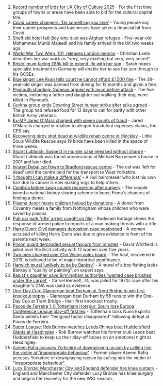 1. [Record number of bids for UK City of Culture 2025](https://www.bbc.co.uk/news/uk-england-58272630) - For the first time groups of towns or areas have been able to bid for the cultural capital title.
2. [Covid career changers: ‘Do something you love’](https://www.bbc.co.uk/news/business-58273913) - Young people say their career prospects and businesses have taken a financial hit from Covid.
3. [Sheffield hotel fall: Boy who died was Afghan refugee](https://www.bbc.co.uk/news/uk-england-south-yorkshire-58269533) - Five-year-old Mohammed Munib Majeedi and his family arrived in the UK two weeks ago.
4. [World War Two Wren, 101, releases London memoir](https://www.bbc.co.uk/news/uk-england-london-58271337) - Christian Lamb describes her war work as "very, very exciting but very, very secret".
5. [Bristol mum facing £85k bill to extend life with her son](https://www.bbc.co.uk/news/uk-england-bristol-58017220) - Sarah hopes specialist treatment in Germany will enable her to see her son through to his GCSEs.
6. [Blue singer Lee Ryan tells court he cannot afford £1,500 fine](https://www.bbc.co.uk/news/uk-england-cambridgeshire-58274941) - The 38-year-old singer was banned from driving for 12 months and given a fine.
7. [Plymouth shooting: Gunman argued with mum before attack](https://www.bbc.co.uk/news/uk-england-devon-58260590) - The five victims, including a father and daughter out walking their dog, were killed in Plymouth.
8. [Gurkha group ends Downing Street hunger strike after talks agreed](https://www.bbc.co.uk/news/uk-england-hampshire-58274264) - The group had refused food for 13 days to call for parity with other British Army veterans.
9. [Ex-MP Jared O'Mara charged with seven counts of fraud](https://www.bbc.co.uk/news/uk-england-south-yorkshire-58272878) - Jared O'Mara is charged in relation to alleged fraudulent expenses claims, the CPS say.
10. [Recovering birds shot dead at wildlife rehab centre in Hinckley](https://www.bbc.co.uk/news/uk-england-leicestershire-58268261) - Little Souls Wildlife Rescue says 19 birds have been killed in the space of three weeks.
11. [Stuart Lubbock: Suspect in murder case released without charge](https://www.bbc.co.uk/news/uk-england-essex-58273900) - Stuart Lubbock was found unconscious at Michael Barrymore's house in 2001 and later died.
12. [Injured Dubai cat flown to Bradford rescue centre](https://www.bbc.co.uk/news/uk-england-leeds-58273901) - The cat was ‘left for dead’ until the centre paid for the transport to West Yorkshire.
13. ['I thought I can make a difference'](https://www.bbc.co.uk/news/uk-england-humber-58274021) - A Hull hairdresser who lost his own hair due to cancer is now making wigs to help others.
14. [Cumbria kidney swap couple recovering after surgery](https://www.bbc.co.uk/news/uk-england-cumbria-58272857) - The couple joined a national kidney sharing scheme to boost Fiona's chances of finding a donor.
15. [Plasma donor meets children helped by donations](https://www.bbc.co.uk/news/uk-england-coventry-warwickshire-58261942) - A donor from Coventry meets a family from Nottingham whose children who were saved by plasma.
16. [Pub car park 'rifle' arrest caught on film](https://www.bbc.co.uk/news/uk-england-norfolk-58258077) - Bodycam footage shows the response of armed police to reports of a man making threats with a rifle.
17. [Harry Dunn: Civil damages deposition case postponed](https://www.bbc.co.uk/news/uk-england-northamptonshire-58276375) - A woman accused of killing Harry Dunn was due to give evidence in front of his parents next week.
18. [Prison guard demanded sexual favours from inmates](https://www.bbc.co.uk/news/uk-england-tyne-58268531) - David Whitfield is jailed over the illicit activity with 12 women over five years.
19. [Two men charged over £1m Viking coins hoard](https://www.bbc.co.uk/news/uk-england-tyne-58268540) - The haul, recovered in 2019, is believed to be of major historical significance.
20. [Harwich mural 'unlikely to be by Banksy'](https://www.bbc.co.uk/news/uk-england-essex-58270629) - A mural of a boy fishing lacks Banksy's "quality of painting", an expert says.
21. [Rapist's daughter says Birmingham authorities 'wanted case brushed under the carpet'](https://www.bbc.co.uk/news/uk-england-birmingham-58269677) - Carvel Bennett, 74, was jailed for 1970s rape after his daughter's DNA was used as evidence.
22. [One-Day Cup: Glamorgan beat Durham at Trent Bridge to win first knockout trophy](https://www.bbc.co.uk/sport/cricket/58237726) - Glamorgan beat Durham by 58 runs to win the One-Day Cup at Trent Bridge - their first knockout trophy.
23. [Pacos de Ferreira 1-0 Tottenham Hotspur: Spurs lose Europa Conference League play-off first leg](https://www.bbc.co.uk/sport/football/58257076) - Tottenham boss Nuno Espirito Santo admits their "feelgood factor disappeared" following defeat at Pacos de Ferreira.
24. [Super League: Rob Burrow watches Leeds Rhinos beat Huddersfield Giants at Headingley](https://www.bbc.co.uk/sport/rugby-league/58275803) - Rob Burrow watches his former club Leeds beat Huddersfield to keep up their play-off hopes on an emotional night at Headingley.
25. [Azeem Rafiq accuses Yorkshire of downplaying racism by calling him the victim of 'inappropriate behaviour'](https://www.bbc.co.uk/sport/cricket/58272607) - Former player Azeem Rafiq accuses Yorkshire of downplaying racism by calling him the victim of "inappropriate behaviour".
26. [Lucy Bronze: Manchester City and England defender has knee surgery](https://www.bbc.co.uk/sport/football/58250277) - England and Manchester City defender Lucy Bronze has knee surgery and begins her recovery for the new WSL season.
